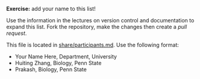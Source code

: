 
**Exercise:** add your name to this list! 

Use the information in the lectures on version control and documentation to expand this list.
Fork the repository, make the changes then create a *pull request*.

This file is located in [share/participants.md][url]. Use the following format:

* Your Name Here, Department, University 
* Huiting Zhang, Biology, Penn State
* Prakash, Biology, Penn State

[url]: https://github.com/biostars/bootcamp-central/blob/master/web/2016/share/participants.md

